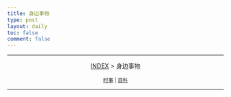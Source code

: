 ```yaml
---
title: 身边事物
type: post
layout: daily
toc: false
comment: false
---
```


---
<span><center>[INDEX](/gknows/index) > 身边事物</center></span>

<small><center>[时事](/gknows/时事) | [百科](/gknows/百科)</center></small>

---
